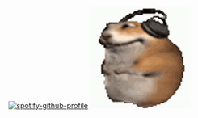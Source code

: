 [![spotify-github-profile](https://spotify-github-profile.kittinanx.com/api/view?uid=6mgxc75tu3489b6j6og79lrsm&cover_image=true&theme=default&show_offline=false&background_color=121212&interchange=false)](https://github.com/kittinan/spotify-github-profile)
<img src="assets/hamsterBailando.gif" alt="Hamster Bailando" width="200" height="200">
